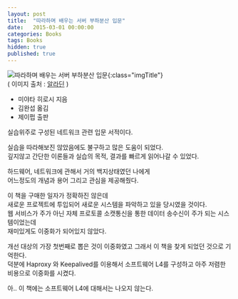 ```yaml
---
layout: post
title:  "따라하며 배우는 서버 부하분산 입문"
date:   2015-03-01 00:00:00 
categories: Books
tags: Books
hidden: true
published: true
---
```


![따라하며 배우는 서버 부하분산 입문](http://image.aladin.co.kr/product/2504/79/cover/8994506608_1.jpg){:class="imgTitle"}  
( 이미지 출처 : [알라딘](http://www.aladin.co.kr/shop/wproduct.aspx?ItemId=25047966) )

  * 미야타 히로시 지음
  * 김완섭 옮김
  * 제이펍 출판

실습위주로 구성된 네트워크 관련 입문 서적이다.

실습을 따라해보진 않았음에도 불구하고 많은 도움이 되었다.  
깊지않고 간단한 이론들과 실습의 목적, 결과를 빠르게 읽어나갈 수 있었다.

<!--more-->

하드웨어, 네트워크에 관해서 거의 백지상태였던 나에게   
어느정도의 개념과 용어 그리고 관심을 제공해줬다.

이 책을 구매한 일자가 정확하진 않은데  
새로운 프로젝트에 투입되어 새로운 시스템을 파악하고 있을 당시였을 것이다.  
웹 서비스가 주가 아닌 자체 프로토콜 소캣통신을 통한 데이터 송수신이 주가 되는 시스템이었는데  
재미있게도 이중화가 되어있지 않았다.

개선 대상의 가장 첫번째로 뽑은 것이 이중화였고 그래서 이 책을 찾게 되었던 것으로 기억한다.  
덕분에 Haproxy 와 Keepalived를 이용해서 소프트웨어 L4를 구성하고 아주 저렴한 비용으로 이중화를 시켰다.

아.. 이 책에는 소프트웨어 L4에 대해서는 나오지 않는다.
